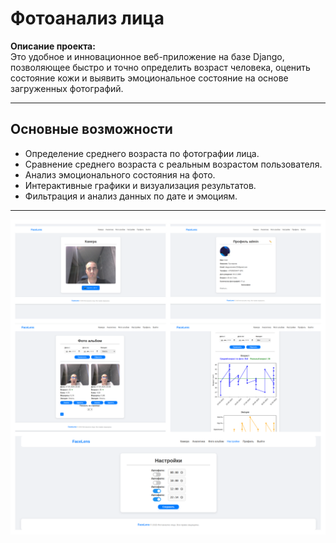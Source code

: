 # Фотоанализ лица

**Описание проекта:**  
Это удобное и инновационное веб-приложение на базе Django, позволяющее быстро и точно определить возраст человека, оценить состояние кожи и выявить эмоциональное состояние на основе загруженных фотографий.

---

## Основные возможности

- Определение среднего возраста по фотографии лица.
- Сравнение среднего возраста с реальным возрастом пользователя.
- Анализ эмоционального состояния на фото.
- Интерактивные графики и визуализация результатов.
- Фильтрация и анализ данных по дате и эмоциям.

---



![Blank.png](Blank.png)

